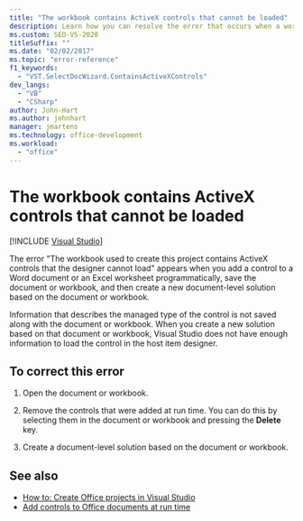```yaml
---
title: "The workbook contains ActiveX controls that cannot be loaded"
description: Learn how you can resolve the error that occurs when a workbook contains ActiveX controls that can't be loaded.
ms.custom: SEO-VS-2020
titleSuffix: ""
ms.date: "02/02/2017"
ms.topic: "error-reference"
f1_keywords:
  - "VST.SelectDocWizard.ContainsActiveXControls"
dev_langs:
  - "VB"
  - "CSharp"
author: John-Hart
ms.author: johnhart
manager: jmartens
ms.technology: office-development
ms.workload:
  - "office"
---
```

# The workbook contains ActiveX controls that cannot be loaded

 [!INCLUDE [Visual Studio](~/includes/applies-to-version/vs-not-mac.md)]

  The error "The workbook used to create this project contains ActiveX controls that the designer cannot load" appears when you add a control to a Word document or an Excel worksheet programmatically, save the document or workbook, and then create a new document-level solution based on the document or workbook.

 Information that describes the managed type of the control is not saved along with the document or workbook. When you create a new solution based on that document or workbook, Visual Studio does not have enough information to load the control in the host item designer.

## To correct this error

1. Open the document or workbook.

2. Remove the controls that were added at run time. You can do this by selecting them in the document or workbook and pressing the **Delete** key.

3. Create a document-level solution based on the document or workbook.

## See also
- [How to: Create Office projects in Visual Studio](../vsto/how-to-create-office-projects-in-visual-studio.md)
- [Add controls to Office documents at run time](../vsto/adding-controls-to-office-documents-at-run-time.md)
